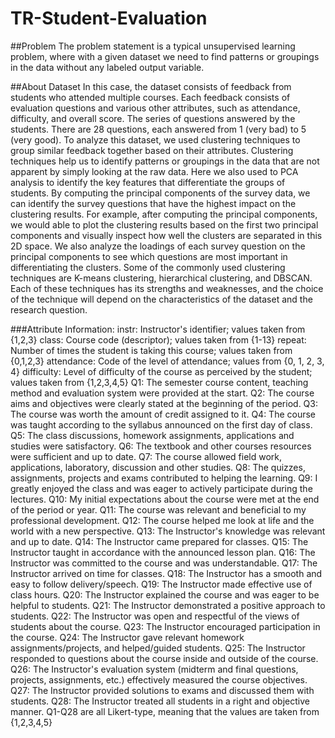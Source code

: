 # TR-Student-Evaluation

##Problem
The problem statement is a typical unsupervised learning problem, where with a given dataset we need to find patterns or groupings in the data without any labeled output variable.

##About Dataset
In this case, the dataset consists of feedback from students who attended multiple courses. Each feedback consists of evaluation questions and various other attributes, such as attendance, difficulty, and overall score. The series of questions answered by the students. There are 28 questions, each answered from 1 (very bad) to 5 (very good).
To analyze this dataset, we used clustering techniques to group similar feedback together based on their attributes. Clustering techniques help us to identify patterns or groupings in the data that are not apparent by simply looking at the raw data.
Here we also used to PCA analysis to identify the key features that differentiate the groups of students. By computing the principal components of the survey data, we can identify the survey questions that have the highest impact on the clustering results.
For example, after computing the principal components, we would able to plot the clustering results based on the first two principal components and visually inspect how well the clusters are separated in this 2D space. We also analyze the loadings of each survey question on the principal components to see which questions are most important in differentiating the clusters.
Some of the commonly used clustering techniques are K-means clustering, hierarchical clustering, and DBSCAN. Each of these techniques has its strengths and weaknesses, and the choice of the technique will depend on the characteristics of the dataset and the research question.

###Attribute Information: 
instr: Instructor's identifier; values taken from {1,2,3} 
class: Course code (descriptor); values taken from {1-13} 
repeat: Number of times the student is taking this course; values taken from {0,1,2,3} 
attendance: Code of the level of attendance; values from {0, 1, 2, 3, 4} 
difficulty: Level of difficulty of the course as perceived by the student; values taken from {1,2,3,4,5}
Q1: The semester course content, teaching method and evaluation system were provided at the start. 
Q2: The course aims and objectives were clearly stated at the beginning of the period.
Q3: The course was worth the amount of credit assigned to it. 
Q4: The course was taught according to the syllabus announced on the first day of class. 
Q5: The class discussions, homework assignments, applications and studies were satisfactory. 
Q6: The textbook and other courses resources were sufficient and up to date. 
Q7: The course allowed field work, applications, laboratory, discussion and other studies. 
Q8: The quizzes, assignments, projects and exams contributed to helping the learning. 
Q9: I greatly enjoyed the class and was eager to actively participate during the lectures. 
Q10: My initial expectations about the course were met at the end of the period or year. 
Q11: The course was relevant and beneficial to my professional development. 
Q12: The course helped me look at life and the world with a new perspective. 
Q13: The Instructor's knowledge was relevant and up to date. 
Q14: The Instructor came prepared for classes.
Q15: The Instructor taught in accordance with the announced lesson plan. 
Q16: The Instructor was committed to the course and was understandable. 
Q17: The Instructor arrived on time for classes. 
Q18: The Instructor has a smooth and easy to follow delivery/speech. 
Q19: The Instructor made effective use of class hours. 
Q20: The Instructor explained the course and was eager to be helpful to students. 
Q21: The Instructor demonstrated a positive approach to students. 
Q22: The Instructor was open and respectful of the views of students about the course. 
Q23: The Instructor encouraged participation in the course. 
Q24: The Instructor gave relevant homework assignments/projects, and helped/guided students. Q25: The Instructor responded to questions about the course inside and outside of the course. 
Q26: The Instructor's evaluation system (midterm and final questions, projects, assignments, etc.) effectively measured the course objectives. 
Q27: The Instructor provided solutions to exams and discussed them with students. 
Q28: The Instructor treated all students in a right and objective manner. 
Q1-Q28 are all Likert-type, meaning that the values are taken from {1,2,3,4,5}
